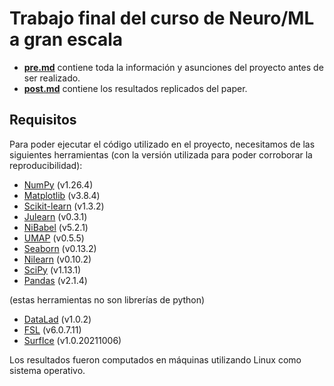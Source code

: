 # Trabajo final del curso de Neuro/ML a gran escala
- **[pre.md](doc/pre.md)** contiene toda la información y asunciones del proyecto antes de ser realizado.
- **[post.md](doc/pre.md)** contiene los resultados replicados del paper.

## Requisitos
Para poder ejecutar el código utilizado en el proyecto, necesitamos de las siguientes herramientas (con la versión utilizada para poder corroborar la reproducibilidad):
- [NumPy](https://numpy.org/) (v1.26.4)
- [Matplotlib](https://matplotlib.org/) (v3.8.4)
- [Scikit-learn](https://scikit-learn.org/) (v1.3.2)
- [Julearn](https://github.com/juaml/julearn) (v0.3.1)
- [NiBabel](https://nipy.org/nibabel/) (v5.2.1)
- [UMAP](https://umap-learn.readthedocs.io/en/latest/) (v0.5.5)
- [Seaborn](https://seaborn.pydata.org/) (v0.13.2)
- [Nilearn](https://nilearn.github.io/) (v0.10.2)
- [SciPy](https://scipy.org/) (v1.13.1)
- [Pandas](https://pandas.pydata.org/) (v2.1.4)


(estas herramientas no son librerías de python)
- [DataLad](https://www.datalad.org/) (v1.0.2)
- [FSL](https://fsl.fmrib.ox.ac.uk/fsl/fslwiki/) (v6.0.7.11)
- [SurfIce](https://www.nitrc.org/projects/surfice/) (v1.0.20211006)

Los resultados fueron computados en máquinas utilizando Linux como sistema operativo.